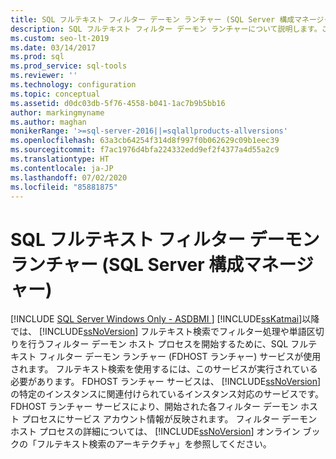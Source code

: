 ```yaml
---
title: SQL フルテキスト フィルター デーモン ランチャー (SQL Server 構成マネージャー)
description: SQL フルテキスト フィルター デーモン ランチャーについて説明します。これは、フルテキスト検索に必要なプロセスを開始するために SQL Server で使用されるサービスです。
ms.custom: seo-lt-2019
ms.date: 03/14/2017
ms.prod: sql
ms.prod_service: sql-tools
ms.reviewer: ''
ms.technology: configuration
ms.topic: conceptual
ms.assetid: d0dc03db-5f76-4558-b041-1ac7b9b5bb16
author: markingmyname
ms.author: maghan
monikerRange: '>=sql-server-2016||=sqlallproducts-allversions'
ms.openlocfilehash: 63a3cb64254f314d8f997f0b062629c09b1eec39
ms.sourcegitcommit: f7ac1976d4bfa224332edd9ef2f4377a4d55a2c9
ms.translationtype: HT
ms.contentlocale: ja-JP
ms.lasthandoff: 07/02/2020
ms.locfileid: "85881875"
---
```

# <a name="sql-full-text-filter-daemon-launcher-sql-server-configuration-manager"></a>SQL フルテキスト フィルター デーモン ランチャー (SQL Server 構成マネージャー)
[!INCLUDE [SQL Server Windows Only - ASDBMI ](../../includes/applies-to-version/sql-windows-only-asdbmi.md)]
  [!INCLUDE[ssKatmai](../../includes/sskatmai-md.md)]以降では、 [!INCLUDE[ssNoVersion](../../includes/ssnoversion-md.md)] フルテキスト検索でフィルター処理や単語区切りを行うフィルター デーモン ホスト プロセスを開始するために、SQL フルテキスト フィルター デーモン ランチャー (FDHOST ランチャー) サービスが使用されます。 フルテキスト検索を使用するには、このサービスが実行されている必要があります。 FDHOST ランチャー サービスは、 [!INCLUDE[ssNoVersion](../../includes/ssnoversion-md.md)]の特定のインスタンスに関連付けられているインスタンス対応のサービスです。 FDHOST ランチャー サービスにより、開始された各フィルター デーモン ホスト プロセスにサービス アカウント情報が反映されます。 フィルター デーモン ホスト プロセスの詳細については、 [!INCLUDE[ssNoVersion](../../includes/ssnoversion-md.md)] オンライン ブックの「フルテキスト検索のアーキテクチャ」を参照してください。  
  
  
